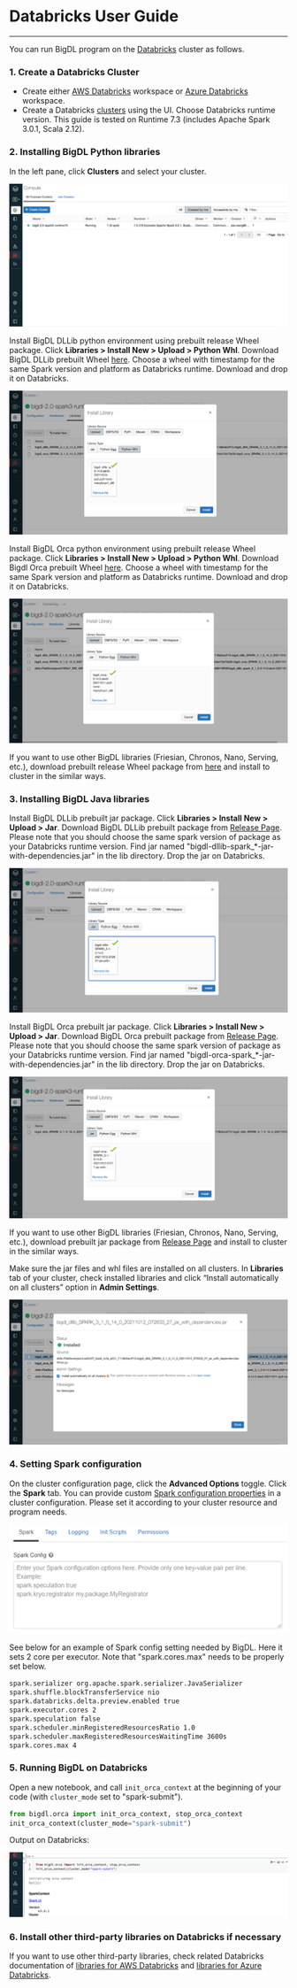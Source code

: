 # Databricks User Guide

---

You can run BigDL program on the [Databricks](https://databricks.com/) cluster as follows.
### **1. Create a Databricks Cluster**

- Create either [AWS Databricks](https://docs.databricks.com/getting-started/try-databricks.html) workspace or [Azure Databricks](https://docs.microsoft.com/en-us/azure/azure-databricks/) workspace. 
- Create a Databricks [clusters](https://docs.databricks.com/clusters/create.html) using the UI. Choose Databricks runtime version. This guide is tested on Runtime 7.3 (includes Apache Spark 3.0.1, Scala 2.12).

### **2. Installing BigDL Python libraries**

In the left pane, click **Clusters** and select your cluster.

![](images/cluster.png)

Install BigDL DLLib python environment using prebuilt release Wheel package. Click **Libraries > Install New > Upload > Python Whl**. Download BigDL DLLib prebuilt Wheel [here](https://sourceforge.net/projects/analytics-zoo/files/dllib-py). Choose a wheel with timestamp for the same Spark version and platform as Databricks runtime. Download and drop it on Databricks.

![](images/dllib-whl.png)

Install BigDL Orca python environment using prebuilt release Wheel package. Click **Libraries > Install New > Upload > Python Whl**. Download Bigdl Orca prebuilt Wheel [here](https://sourceforge.net/projects/analytics-zoo/files/dllib-py). Choose a wheel with timestamp for the same Spark version and platform as Databricks runtime. Download and drop it on Databricks.

![](images/orca-whl.png)

If you want to use other BigDL libraries (Friesian, Chronos, Nano, Serving, etc.), download prebuilt release Wheel package from [here](https://sourceforge.net/projects/analytics-zoo/files/) and install to cluster in the similar ways.


### **3. Installing BigDL Java libraries**

Install BigDL DLLib prebuilt jar package. Click **Libraries > Install New > Upload > Jar**. Download BigDL DLLib prebuilt package from [Release Page](../release.md). Please note that you should choose the same spark version of package as your Databricks runtime version. Find jar named "bigdl-dllib-spark_*-jar-with-dependencies.jar" in the lib directory. Drop the jar on Databricks.

![](images/dllib-jar.png)

Install BigDL Orca prebuilt jar package. Click **Libraries > Install New > Upload > Jar**. Download BigDL Orca prebuilt package from [Release Page](../release.md). Please note that you should choose the same spark version of package as your Databricks runtime version. Find jar named "bigdl-orca-spark_*-jar-with-dependencies.jar" in the lib directory. Drop the jar on Databricks.

![](images/orca-jar.png)

If you want to use other BigDL libraries (Friesian, Chronos, Nano, Serving, etc.), download prebuilt jar package from [Release Page](../release.md) and install to cluster in the similar ways.


Make sure the jar files and whl files are installed on all clusters. In **Libraries** tab of your cluster, check installed libraries and click “Install automatically on all clusters” option in **Admin Settings**.

![](images/apply-all.png)

### **4. Setting Spark configuration**

On the cluster configuration page, click the **Advanced Options** toggle. Click the **Spark** tab. You can provide custom [Spark configuration properties](https://spark.apache.org/docs/latest/configuration.html) in a cluster configuration. Please set it according to your cluster resource and program needs.

![](images/Databricks5.PNG)

See below for an example of Spark config setting needed by BigDL. Here it sets 2 core per executor. Note that "spark.cores.max" needs to be properly set below.

```
spark.serializer org.apache.spark.serializer.JavaSerializer
spark.shuffle.blockTransferService nio
spark.databricks.delta.preview.enabled true
spark.executor.cores 2
spark.speculation false
spark.scheduler.minRegisteredResourcesRatio 1.0
spark.scheduler.maxRegisteredResourcesWaitingTime 3600s
spark.cores.max 4
```

### **5. Running BigDL on Databricks**

Open a new notebook, and call `init_orca_context` at the beginning of your code (with `cluster_mode` set to "spark-submit").

```python
from bigdl.orca import init_orca_context, stop_orca_context
init_orca_context(cluster_mode="spark-submit")
```

Output on Databricks:

![](images/spark-context.png)


### **6. Install other third-party libraries on Databricks if necessary**

If you want to use other third-party libraries, check related Databricks documentation of [libraries for AWS Databricks](https://docs.databricks.com/libraries/index.html) and [libraries for Azure Databricks](https://docs.microsoft.com/en-us/azure/databricks/libraries/).
